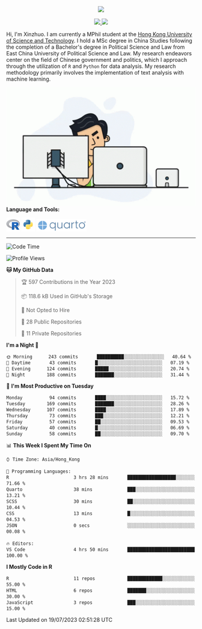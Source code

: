 <div align='center'>
<img src='https://readme-typing-svg.herokuapp.com?font=Lora&color=4d3900&center=true&lines=HKUST+Mphil+in+SOSC;Focus+on+China;Code+for+PoliSci'/>
</div>

<p align='center'>
 <a href='https://www.linkedin.com/in/xinzhuo-huang-5161011ba/' target='_blank'>
        <img src='https://img.shields.io/badge/linkedin%20-%230077B5.svg?&style=for-the-badge&logo=linkedin&logoColor=white'/>
    </a>
 <a href='https://twitter.com/HsinchoH' target='_blank'>
        <img src='https://img.shields.io/badge/Twitter-1DA1F2?style=for-the-badge&logo=twitter&logoColor=white'/>
    </a>
    </p>
    
Hi, I'm Xinzhuo. I am currently a MPhil student at the [Hong Kong University of Science and Technology](https://sosc.hkust.edu.hk/node/613). I hold a MSc degree in China Studies following the completion of a Bachelor's degree in Political Science and Law from East China University of Political Science and Law. My research endeavors center on the field of Chinese government and politics, which I approach through the utilization of `R` and `Python` for data analysis. My research methodology primarily involves the implementation of text analysis with machine learning.




<img align='right' src="https://github.com/xinzhuohkust/xinzhuohkust/blob/main/programmer.gif" width="590">



**Language and Tools:**  

<code><img height="36" src="https://raw.githubusercontent.com/github/explore/80688e429a7d4ef2fca1e82350fe8e3517d3494d/topics/r/r.png"></code>
<code><img height="36" src="https://raw.githubusercontent.com/github/explore/80688e429a7d4ef2fca1e82350fe8e3517d3494d/topics/python/python.png"></code>
<code><img height="32" src="https://github.com/quarto-dev/quarto-r/blob/main/man/figures/quarto.png"></code>

---
<!--START_SECTION:waka-->
![Code Time](http://img.shields.io/badge/Code%20Time-709%20hrs%2044%20mins-blue)

![Profile Views](http://img.shields.io/badge/Profile%20Views-62-blue)

**🐱 My GitHub Data** 

> 🏆 597 Contributions in the Year 2023
 > 
> 📦 118.6 kB Used in GitHub's Storage 
 > 
> 🚫 Not Opted to Hire
 > 
> 📜 28 Public Repositories 
 > 
> 🔑 11 Private Repositories  
 > 
**I'm a Night 🦉** 

```text
🌞 Morning      243 commits       ██████████░░░░░░░░░░░░░░░   40.64 % 
🌆 Daytime       43 commits       █░░░░░░░░░░░░░░░░░░░░░░░░   07.19 % 
🌃 Evening      124 commits       █████░░░░░░░░░░░░░░░░░░░░   20.74 % 
🌙 Night        188 commits       ███████░░░░░░░░░░░░░░░░░░   31.44 % 

```
📅 **I'm Most Productive on Tuesday** 

```text
Monday          94 commits       ████░░░░░░░░░░░░░░░░░░░░░   15.72 % 
Tuesday        169 commits       ███████░░░░░░░░░░░░░░░░░░   28.26 % 
Wednesday      107 commits       ████░░░░░░░░░░░░░░░░░░░░░   17.89 % 
Thursday        73 commits       ███░░░░░░░░░░░░░░░░░░░░░░   12.21 % 
Friday          57 commits       ██░░░░░░░░░░░░░░░░░░░░░░░   09.53 % 
Saturday        40 commits       █░░░░░░░░░░░░░░░░░░░░░░░░   06.69 % 
Sunday          58 commits       ██░░░░░░░░░░░░░░░░░░░░░░░   09.70 % 

```


📊 **This Week I Spent My Time On** 

```text
⌚︎ Time Zone: Asia/Hong_Kong

💬 Programming Languages: 
R                        3 hrs 28 mins       ██████████████████░░░░░░░   71.66 % 
Quarto                   38 mins             ███░░░░░░░░░░░░░░░░░░░░░░   13.21 % 
SCSS                     30 mins             ██░░░░░░░░░░░░░░░░░░░░░░░   10.44 % 
CSS                      13 mins             █░░░░░░░░░░░░░░░░░░░░░░░░   04.53 % 
JSON                     0 secs              ░░░░░░░░░░░░░░░░░░░░░░░░░   00.08 % 

🔥 Editors: 
VS Code                  4 hrs 50 mins       █████████████████████████   100.00 % 

```

**I Mostly Code in R** 

```text
R                        11 repos            █████████████░░░░░░░░░░░░   55.00 % 
HTML                     6 repos             ███████░░░░░░░░░░░░░░░░░░   30.00 % 
JavaScript               3 repos             ███░░░░░░░░░░░░░░░░░░░░░░   15.00 % 

```



 Last Updated on 19/07/2023 02:51:28 UTC
<!--END_SECTION:waka-->
    
    
    
    
    
    
    
    
